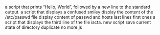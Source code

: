 a script that prints “Hello, World”, followed by a new line to the standard output.
a script that displays a confused smiley
display the content of the /etc/passwd file
display content of passwd and hosts
last lines
first ones
a script that displays the third line of the file iacta.
new script
save current state of directory
duplicate
no more js
